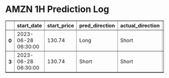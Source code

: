 <h1>AMZN 1H Prediction Log</h1>

<table border="1" class="dataframe">
  <thead>
    <tr style="text-align: right;">
      <th></th>
      <th>start_date</th>
      <th>start_price</th>
      <th>pred_direction</th>
      <th>actual_direction</th>
      <th>end_date</th>
      <th>end_price</th>
      <th>confidence</th>
      <th>difference</th>
    </tr>
  </thead>
  <tbody>
    <tr>
      <th>0</th>
      <td>2023-06-28 06:30:00</td>
      <td>130.74</td>
      <td>Long</td>
      <td>Short</td>
      <td>2023-06-28 12:00:00</td>
      <td>129.09</td>
      <td>81.818182</td>
      <td>-1.65</td>
    </tr>
    <tr>
      <th>3</th>
      <td>2023-06-28 06:30:00</td>
      <td>130.74</td>
      <td>Short</td>
      <td>Short</td>
      <td>2023-06-28 12:00:00</td>
      <td>129.09</td>
      <td>54.838710</td>
      <td>-1.65</td>
    </tr>
  </tbody>
</table>